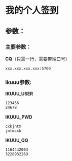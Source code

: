 # 我的个人签到

## 参数：

### 主要参数：
**CQ**（只需一行，需要带端口号）
```
xxx.xxx.xxx.xxx:5700
```
### ikuuu参数:
**IKUUU_USER**
```
123456
24678
```
**IKUUU_PWD**
```
cxkjntm
jntmcxk
```
**IKUUU_QQ**
```
1164442003
3228932269
```
